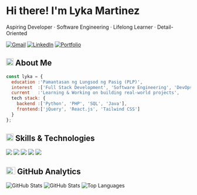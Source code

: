 <h1>Hi there! I'm Lyka Martinez</h1>
<p>Aspiring Developer · Software Engineering · Lifelong Learner · Detail-Oriented</p>

<!-- Connect with Me -->
[![Gmail](https://img.shields.io/badge/-Email-c14438?style=flat&logo=gmail&logoColor=white)](mailto:martinezlykamae22@gmail.com)
[![LinkedIn](https://img.shields.io/badge/-LinkedIn-2072AF?style=flat&logo=linkedin)](https://linkedin.com/in/lyka-martinez)
[![Portfolio](https://img.shields.io/badge/-Portfolio-1B1B1B?style=flat&logo=github)]()


<h2>
  <img src="https://media2.giphy.com/media/QssGEmpkyEOhBCb7e1/giphy.gif?cid=ecf05e47a0n3gi1bfqntqmob8g9aid1oyj2wr3ds3mg700bl&rid=giphy.gif" width="20px" height="20px"> 
  About Me 
</h2>

```js
const lyka = {
  education :'Pamantasan ng Lungsod ng Pasig (PLP)',
  interest  :['Full Stack Development', 'Software Engineering', 'DevOps'],
  current   :'Learning & Working on building real-world projects',
  tech stack: {
    backend :['Python', 'PHP', 'SQL', 'Java'],
    frontend:['jQuery', 'React.js', 'Tailwind CSS']
  }
};
```


<h2>
  <img src="https://media2.giphy.com/media/QssGEmpkyEOhBCb7e1/giphy.gif?cid=ecf05e47a0n3gi1bfqntqmob8g9aid1oyj2wr3ds3mg700bl&rid=giphy.gif" width="20px" height="20px"> 
  Skills & Technologies
</h2>

<div>
  <img src="https://skillicons.dev/icons?i=html,css,bootstrap,tailwind" />
  <img src="https://skillicons.dev/icons?i=js,ts,jquery,react,vite" />
  <img src="https://skillicons.dev/icons?i=python,mysql,php" />
  <img src="https://skillicons.dev/icons?i=git,bash,linux" />
  <img src="https://skillicons.dev/icons?i=vscode,figma" />
</div>


<h2>
  <img src="https://media.giphy.com/media/iY8CRBdQXODJSCERIr/giphy.gif" width="25px" height="20px">
  GitHub Analytics
</h2>

![GitHub Stats](https://github-readme-stats.vercel.app/api?username=lyka-martinez&show_icons=true&hide_title=false&theme=dracula&hide_border=true&rank_icon=github&bg_color=00000000)
![GitHub Stats](https://github-readme-streak-stats-three-umber.vercel.app?user=lyka-martinez&theme=dracula&hide_border=true&background=00000000)
![Top Languages](https://github-readme-stats.vercel.app/api/top-langs/?username=lyka-martinez&layout=compact&theme=dracula&hide_border=true&bg_color=00000000)
